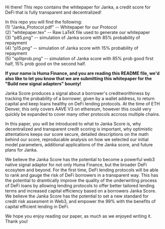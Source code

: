 Hi there! This repo contains the whitepaper for Janka, a credit score for DeFi that is fully transparent and decentralized!  

In this repo you will find the following:  
(1) "Janka\_Protocol.pdf" -- Whitepaper for our Protocol  
(2) "whitepaper.tex" -- Raw LaTeX file used to generate our whitepaper  
(3) "p85.png" -- simulation of Janka score with 85\% probability of repayment  
(4) "p15.png" -- simulation of Janka score with 15\% probability of repayment  
(5) "splitprob.png" -- simulation of Janka score with 85\% prob good first half, 15\% prob good on the second half.  

**If your name is Huma Finance, and you are reading this README file, we'd also like to let you know that we are submitting this whitepaper for the "Build new signal adapters" bounty!**  

Janka Score produces a signal about a borrower's creditworithiness by tracking the probability of a borrower, given by a wallet address, to return capital and keep loans healthy on DeFi lending protocols. At the time of ETH Denver, this only covers AAVE V3 on ethereum, however this could very quickly be expanded to cover many other protocols accross multiple chains.  

In this paper, you will be introduced to what to Janka Score is, why decentralized and transparent credit scoring is important, why optimistic attentations keeps our score secure, detailed descriptions on the math behind our score, reproducable analysis on how we selected our initial model parameters, additional applications of the Janka score, and future plans for Janka.  

We believe the Janka Score has the potential to become a powerful web3 native signal adaptor for not only Huma Finance, but the broader DeFi ecosytem and beyond. For the first time, DeFi lending protocols will be able to rank and gauge the risk of DeFi borrowers in a transparent way. This has the potential to dramtically improve the quality of the underwriting process of DeFi loans by allowing lending protocols to offer better tailored lending terms and increased capital efficiency based on a borrowers Janka Score. We believe the Janka Score has the potential to set a new standard for credit risk assesment in Web3, and empower the 99\% with the benefits of capital efficient lending in DeFi.  

We hope you enjoy reading our paper, as much as we enjoyed writing it. Thank you!  